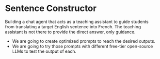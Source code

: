 # Sentence Constructor

Building a chat agent that acts as a teaching assistant to guide students from translating a target English sentence into French. The teaching assistant is not there to provide the direct answer, only guidance.

- We are going to create optimized prompts to reach the desired outputs.
- We are going to try those prompts with different free-tier open-source LLMs to test the output of each.
